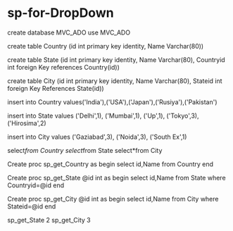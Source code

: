 # sp-for-DropDown


create database MVC_ADO
use MVC_ADO

create table Country
(id int primary key identity,
Name Varchar(80))

create table State
(id int primary key identity,
Name Varchar(80),
Countryid int foreign Key references Country(id))

create table City
(id int primary key identity,
Name Varchar(80),
Stateid int foreign Key References State(id))

insert into Country values('India'),('USA'),('Japan'),('Rusiya'),('Pakistan')

insert into State values
('Delhi',1),
('Mumbai',1),
('Up',1),
('Tokyo',3),
('Hirosima',2)

insert into City values
('Gaziabad',3),
('Noida',3),
('South Ex',1)

select*from Country
select*from State
select*from City


Create proc sp_get_Country
as
begin
select id,Name from Country
end

Create proc sp_get_State
@id int 
as
begin
select id,Name from State where Countryid=@id
end

Create proc sp_get_City
@id int 
as
begin
select id,Name from City where Stateid=@id
end

sp_get_State 2
 sp_get_City 3
